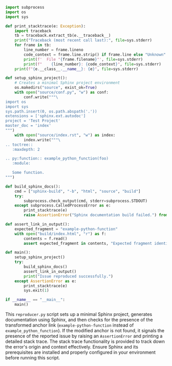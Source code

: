 ```python
import subprocess
import os
import sys

def print_stacktrace(e: Exception):
    import traceback
    tb = traceback.extract_tb(e.__traceback__)
    print("Traceback (most recent call last):", file=sys.stderr)
    for frame in tb:
        line_number = frame.lineno
        code_context = frame.line.strip() if frame.line else "Unknown"
        print(f'  File "{frame.filename}"', file=sys.stderr)
        print(f"    {line_number}: {code_context}", file=sys.stderr)
    print(f"{e.__class__.__name__}: {e}", file=sys.stderr)

def setup_sphinx_project():
    # Creates a minimal Sphinx project environment
    os.makedirs("source", exist_ok=True)
    with open("source/conf.py", "w") as conf:
        conf.write("""\
import os
import sys
sys.path.insert(0, os.path.abspath('.'))
extensions = ['sphinx.ext.autodoc']
project = 'Test Project'
master_doc = 'index'
""")
    with open("source/index.rst", "w") as index:
        index.write("""\
.. toctree::
   :maxdepth: 2

.. py:function:: example_python_function(foo)
   :module:

   Some function.
""")

def build_sphinx_docs():
    cmd = ["sphinx-build", "-b", "html", "source", "build"]
    try:
        subprocess.check_output(cmd, stderr=subprocess.STDOUT)
    except subprocess.CalledProcessError as e:
        print_stacktrace(e)
        raise AssertionError("Sphinx documentation build failed.") from e

def assert_link_in_output():
    expected_fragment = "example-python-function"
    with open("build/index.html", "r") as f:
        contents = f.read()
        assert expected_fragment in contents, "Expected fragment identifier not found in documentation."

def main():
    setup_sphinx_project()
    try:
        build_sphinx_docs()
        assert_link_in_output()
        print("Issue reproduced successfully.")
    except AssertionError as e:
        print_stacktrace(e)
        sys.exit(1)

if __name__ == "__main__":
    main()
```

This `reproducer.py` script sets up a minimal Sphinx project, generates documentation using Sphinx, and then checks for the presence of the transformed anchor link (`example-python-function` instead of `example_python_function`). If the modified anchor is not found, it signals the presence of the reported issue by raising an `AssertionError` and printing a detailed stack trace. The stack trace functionality is provided to track down the error's origin and context effectively. Ensure Sphinx and its prerequisites are installed and properly configured in your environment before running this script.